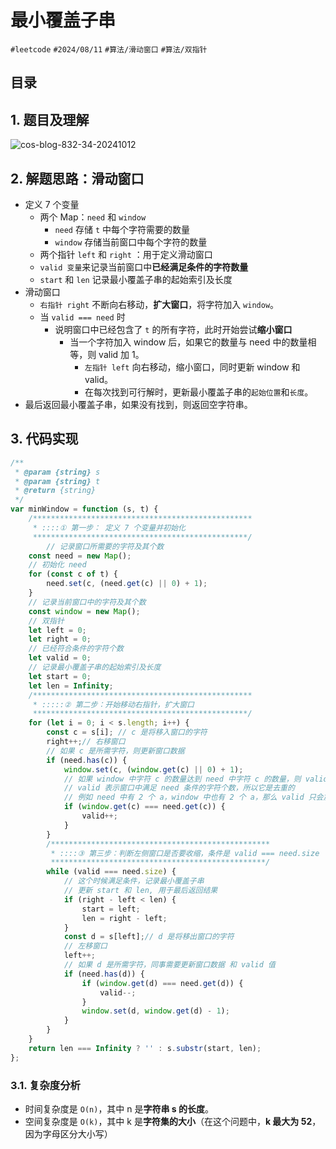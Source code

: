 
# 最小覆盖子串


`#leetcode`   `#2024/08/11`  `#算法/滑动窗口`  `#算法/双指针` 


## 目录
<!-- toc -->
 ## 1. 题目及理解 

![cos-blog-832-34-20241012](https://blog-1310531898.cos.ap-beijing.myqcloud.com/832-34-20241012/Pasted%20image%2020240811134319.png)

## 2. 解题思路：滑动窗口

- 定义 7 个变量
	- 两个 Map：`need` 和 `window`
		- `need` 存储 `t` 中每个字符需要的数量
		- `window` 存储当前窗口中每个字符的数量
	- 两个指针 `left` 和 `right` ：用于定义滑动窗口
	-  `valid 变量`来记录当前窗口中**已经满足条件的字符数量**
	- `start` 和 `len` 记录最小覆盖子串的起始索引及长度
- 滑动窗口
	-  `右指针 right` 不断向右移动，**扩大窗口**，将字符加入 `window`。
	- 当 `valid === need` 时
		- 说明窗口中已经包含了 `t` 的所有字符，此时开始尝试**缩小窗口**
			- 当一个字符加入 window 后，如果它的数量与 need 中的数量相等，则 valid 加 1。
				- `左指针 left` 向右移动，缩小窗口，同时更新 window 和 valid。
				- 在每次找到可行解时，更新最小覆盖子串的`起始位置`和`长度`。
- 最后返回最小覆盖子串，如果没有找到，则返回空字符串。

## 3. 代码实现

```javascript hl:8,27,43
/**
 * @param {string} s
 * @param {string} t
 * @return {string}
 */
var minWindow = function (s, t) {
    /*************************************************
     * ::::① 第一步： 定义 7 个变量并初始化
     ************************************************/
        // 记录窗口所需要的字符及其个数
    const need = new Map();
    // 初始化 need
    for (const c of t) {
        need.set(c, (need.get(c) || 0) + 1);
    }
    // 记录当前窗口中的字符及其个数
    const window = new Map();
    // 双指针
    let left = 0;
    let right = 0;
    // 已经符合条件的字符个数
    let valid = 0;
    // 记录最小覆盖子串的起始索引及长度
    let start = 0;
    let len = Infinity;
    /*************************************************
     * :::::② 第二步：开始移动右指针，扩大窗口
     ************************************************/
    for (let i = 0; i < s.length; i++) {
        const c = s[i]; // c 是将移入窗口的字符
        right++;// 右移窗口
        // 如果 c 是所需字符，则更新窗口数据
        if (need.has(c)) {
            window.set(c, (window.get(c) || 0) + 1);
            // 如果 window 中字符 c 的数量达到 need 中字符 c 的数量，则 valid++
            // valid 表示窗口中满足 need 条件的字符个数，所以它是去重的
            // 例如 need 中有 2 个 a，window 中也有 2 个 a，那么 valid 只会加 1
            if (window.get(c) === need.get(c)) {
                valid++;
            }
        }
        /*************************************************
         * ::::③ 第三步：判断左侧窗口是否要收缩，条件是 valid === need.size
         ************************************************/
        while (valid === need.size) {
            // 这个时候满足条件，记录最小覆盖子串
            // 更新 start 和 len, 用于最后返回结果
            if (right - left < len) {
                start = left;
                len = right - left;
            }
            const d = s[left];// d 是将移出窗口的字符
            // 左移窗口
            left++;
            // 如果 d 是所需字符，同事需要更新窗口数据 和 valid 值
            if (need.has(d)) {
                if (window.get(d) === need.get(d)) {
                    valid--;
                }
                window.set(d, window.get(d) - 1);
            }
        }
    }
    return len === Infinity ? '' : s.substr(start, len);
};

```

### 3.1. 复杂度分析

- 时间复杂度是 `O(n)`，其中 n 是**字符串 s 的长度**。
- 空间复杂度是 `O(k)`，其中 k 是**字符集的大小**（在这个问题中，**k 最大为 52**，因为字母区分大小写）

